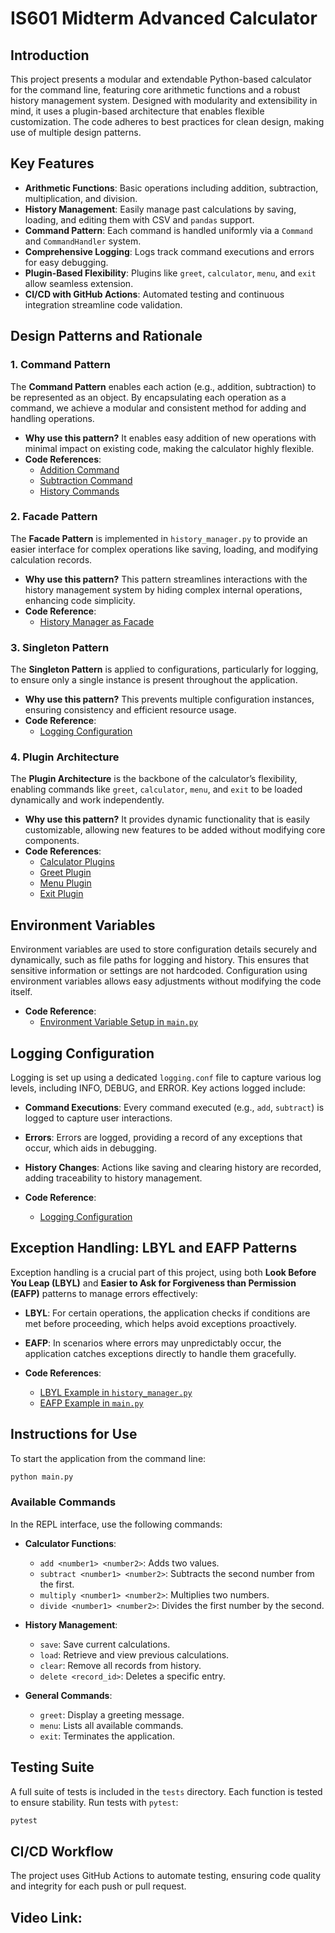 
# IS601 Midterm Advanced Calculator

## Introduction

This project presents a modular and extendable Python-based calculator for the command line, featuring core arithmetic functions and a robust history management system. Designed with modularity and extensibility in mind, it uses a plugin-based architecture that enables flexible customization. The code adheres to best practices for clean design, making use of multiple design patterns.

## Key Features

- **Arithmetic Functions**: Basic operations including addition, subtraction, multiplication, and division.
- **History Management**: Easily manage past calculations by saving, loading, and editing them with CSV and `pandas` support.
- **Command Pattern**: Each command is handled uniformly via a `Command` and `CommandHandler` system.
- **Comprehensive Logging**: Logs track command executions and errors for easy debugging.
- **Plugin-Based Flexibility**: Plugins like `greet`, `calculator`, `menu`, and `exit` allow seamless extension.
- **CI/CD with GitHub Actions**: Automated testing and continuous integration streamline code validation.

## Design Patterns and Rationale

### 1. Command Pattern

The **Command Pattern** enables each action (e.g., addition, subtraction) to be represented as an object. By encapsulating each operation as a command, we achieve a modular and consistent method for adding and handling operations.

- **Why use this pattern?** It enables easy addition of new operations with minimal impact on existing code, making the calculator highly flexible.
- **Code References**:
  - [Addition Command](app/plugins/calculator/add.py)
  - [Subtraction Command](app/plugins/calculator/subtract.py)
  - [History Commands](app/plugins/calculator/history_commands.py)

### 2. Facade Pattern

The **Facade Pattern** is implemented in `history_manager.py` to provide an easier interface for complex operations like saving, loading, and modifying calculation records.

- **Why use this pattern?** This pattern streamlines interactions with the history management system by hiding complex internal operations, enhancing code simplicity.
- **Code Reference**:
  - [History Manager as Facade](app/history_manager.py)

### 3. Singleton Pattern

The **Singleton Pattern** is applied to configurations, particularly for logging, to ensure only a single instance is present throughout the application.

- **Why use this pattern?** This prevents multiple configuration instances, ensuring consistency and efficient resource usage.
- **Code Reference**:
  - [Logging Configuration](logging.conf)

### 4. Plugin Architecture

The **Plugin Architecture** is the backbone of the calculator’s flexibility, enabling commands like `greet`, `calculator`, `menu`, and `exit` to be loaded dynamically and work independently.

- **Why use this pattern?** It provides dynamic functionality that is easily customizable, allowing new features to be added without modifying core components.
- **Code References**:
  - [Calculator Plugins](app/plugins/calculator/)
  - [Greet Plugin](app/plugins/greet/__init__.py)
  - [Menu Plugin](app/plugins/menu/__init__.py)
  - [Exit Plugin](app/plugins/exit/__init__.py)

## Environment Variables

Environment variables are used to store configuration details securely and dynamically, such as file paths for logging and history. This ensures that sensitive information or settings are not hardcoded. Configuration using environment variables allows easy adjustments without modifying the code itself.

- **Code Reference**:
  - [Environment Variable Setup in `main.py`](main.py)

## Logging Configuration

Logging is set up using a dedicated `logging.conf` file to capture various log levels, including INFO, DEBUG, and ERROR. Key actions logged include:

- **Command Executions**: Every command executed (e.g., `add`, `subtract`) is logged to capture user interactions.
- **Errors**: Errors are logged, providing a record of any exceptions that occur, which aids in debugging.
- **History Changes**: Actions like saving and clearing history are recorded, adding traceability to history management.

- **Code Reference**:
  - [Logging Configuration](logging.conf)

## Exception Handling: LBYL and EAFP Patterns

Exception handling is a crucial part of this project, using both **Look Before You Leap (LBYL)** and **Easier to Ask for Forgiveness than Permission (EAFP)** patterns to manage errors effectively:

- **LBYL**: For certain operations, the application checks if conditions are met before proceeding, which helps avoid exceptions proactively.
- **EAFP**: In scenarios where errors may unpredictably occur, the application catches exceptions directly to handle them gracefully.

- **Code References**:
  - [LBYL Example in `history_manager.py`](app/history_manager.py)
  - [EAFP Example in `main.py`](main.py)


## Instructions for Use

To start the application from the command line:

```bash
python main.py
```

### Available Commands

In the REPL interface, use the following commands:

- **Calculator Functions**: 
  - `add <number1> <number2>`: Adds two values.
  - `subtract <number1> <number2>`: Subtracts the second number from the first.
  - `multiply <number1> <number2>`: Multiplies two numbers.
  - `divide <number1> <number2>`: Divides the first number by the second.
  
- **History Management**:
  - `save`: Save current calculations.
  - `load`: Retrieve and view previous calculations.
  - `clear`: Remove all records from history.
  - `delete <record_id>`: Deletes a specific entry.

- **General Commands**:
  - `greet`: Display a greeting message.
  - `menu`: Lists all available commands.
  - `exit`: Terminates the application.

## Testing Suite

A full suite of tests is included in the `tests` directory. Each function is tested to ensure stability. Run tests with `pytest`:

```bash
pytest
```

## CI/CD Workflow

The project uses GitHub Actions to automate testing, ensuring code quality and integrity for each push or pull request.

## Video Link:


